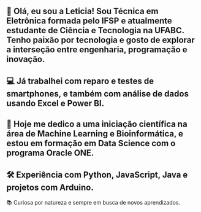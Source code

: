 👋 Olá, eu sou a Leticia!
Sou Técnica em Eletrônica formada pelo IFSP e atualmente estudante de Ciência e Tecnologia na UFABC. Tenho paixão por tecnologia e gosto de explorar a interseção entre engenharia, programação e inovação.
---
💻 Já trabalhei com reparo e testes de smartphones, e também com análise de dados usando Excel e Power BI.
---
🚀 Hoje me dedico a uma iniciação científica na área de Machine Learning e Bioinformática, e estou em formação em Data Science com o programa Oracle ONE.
---
🛠️ Experiência com Python, JavaScript, Java e projetos com Arduino.
---
📚 Curiosa por natureza e sempre em busca de novos aprendizados.

